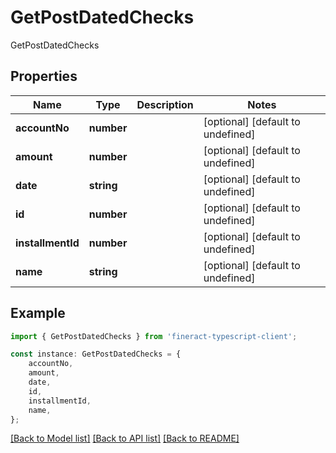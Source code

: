 # GetPostDatedChecks

GetPostDatedChecks

## Properties

Name | Type | Description | Notes
------------ | ------------- | ------------- | -------------
**accountNo** | **number** |  | [optional] [default to undefined]
**amount** | **number** |  | [optional] [default to undefined]
**date** | **string** |  | [optional] [default to undefined]
**id** | **number** |  | [optional] [default to undefined]
**installmentId** | **number** |  | [optional] [default to undefined]
**name** | **string** |  | [optional] [default to undefined]

## Example

```typescript
import { GetPostDatedChecks } from 'fineract-typescript-client';

const instance: GetPostDatedChecks = {
    accountNo,
    amount,
    date,
    id,
    installmentId,
    name,
};
```

[[Back to Model list]](../README.md#documentation-for-models) [[Back to API list]](../README.md#documentation-for-api-endpoints) [[Back to README]](../README.md)
